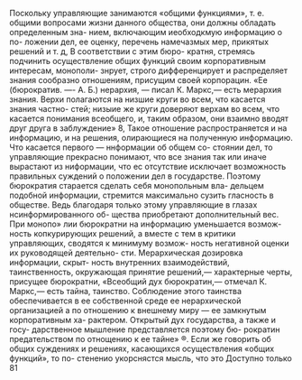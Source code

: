 Поскольку управляющие занимаются «общими
функциями», т. е. общими вопросами жизни данного
общества, они должны обладать определенным зна-
нием, включающим иеобходкмую информацию о по-
ложении дел, ее оценку, перечень намечазмых мер,
прикятых решений и т. д, В соответствии с этим бюро-
кратня, стремясь подчинить осуществление общих
функций своим корпоративным интересам, монополи-
знрует, строго дифференцирует и распределяет знания
сообразно отношениям, присущим своей корпорацин.
«Ее (бюрократив. —- А.  Б.) нерархия, — писал
К. Маркс,— есть мерархия знания. Верхи полагаются
на низшие круги во всем, что касается знания частно-
стей; низыие же круги доверяют верхам во всем, что
касается понимания всеобщего, и, таким образом, они
взаимно вводят друг друга в заблуждение» 8, Такое
отношение распространяется и на информацию, и на
решения, олирающиеся на полученную информацию.
Что касается первого — ннформации об общем со-
стоянии дел, то управляющие прекрасно понимают, что
все знания так или иначе вырастают из ниформации,
что ес отсутствие исключает возможность правильных
суждений о положении дел в государстве. Поэтому
бюрократия старается сделать себя монопольным вла-
дельцем подобной информации, стремится максимально
сузить гласность в обществе. Ведь благодаря только
этому управляющие в глазах нсинформированного об-
щества приобретают дополнительный вес. При монопо»
лии бюрократни на информацию уменьшается возмож-
ность копкурирующих решений, а вместе с тем в
критики управляющих, сводятся к минимуму возмож-
ность негативной оценки их руководящей деятельно-
сти. Мерархическая дозировка информации, скрыт-
ность внутренних взаимодействий, таинственность,
окружающая принятие решений,— характерные черты,
присущее бюрократни, «Всеобщий дух бюрократин,—
отмечал К. Маркс,— есть тайна, таинство. Соблюдение
этого таинства обеспечивается в ее собственной среде
ее нерархической организацией а по отношению
к внешнему миру — ее замкнутым корпоративным ха-
рактером. Открытый дух государства, а также и госу-
дарственное мышление представляется поэтому бю-
рократин предательством по отнощению к ее тайне» ®.
Если же говорить об общих суждениях и решениях,
касающихся осуществления «общих функций», то по-
стененио укорснястся мысль, что это Доступно только
81
